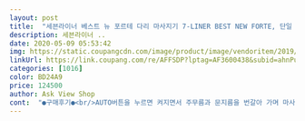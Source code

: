 ```yaml
---
layout: post 
title:  "세븐라이너 베스트 뉴 포르테 다리 마사지기 7-LINER BEST NEW FORTE, 단일 상품" 
description: 세븐라이너 ..
date: 2020-05-09 05:53:42 
img: https://static.coupangcdn.com/image/product/image/vendoritem/2019/02/25/3509831009/905dfef7-b158-4fc5-b257-c4a56dcb5098.jpg 
linkUrl: https://link.coupang.com/re/AFFSDP?lptag=AF3600438&subid=ahnPublicAsk&pageKey=62550261&itemId=213493500&vendorItemId=3509831009&traceid=V0-113-25b6e4e8e8403e86 
categories: [1016] 
color: BD24A9 
price: 124500 
author: Ask View Shop 
cont:  "●구매후기●<br/>AUTO버튼을 누르면 켜지면서 주무름과 문지름을 번갈아 가며 마사지하다 15분뒤에 자동으로 꺼지는 기능이고<br/>⚘⚘⚘⚘⚘⚘⚘⚘⚘⚘⚘⚘⚘⚘<br/>가리지않고 다 사용할수 있는점도 좋아요<br/>그럼 아마도... <br/>.<br/><br/>내일 하루 더 사용해보고<br/>너무 시원해서 흔들의자에 앉은채로 방금 잠들었어요<br/>누워서도 사용하고 앉아서도 사용할수있어서 좋아요<br/>느슨하게 해두면 안마 강도가 약해집니다<br/>다리 안마 받으면서 잠들면 꿀잠듭니다^^<br/>다리안마기  사용시 사용자에 따라 눕혀서 사용해도되고<br/>다리안마기 작동시 소음도 시끕럽지않고<br/>달라진건 온열기능이 생겼던데 있으나 마나한 기능같네요 약간 따스해지는 정도인지 다리가 따뜻함을 느끼지도 못하는것같아요<br/>도착하자마자 두시간 상온에 놔두었다<br/>디자인 구성이 너무 좋아요~ㅎ<br/>또 반만 엇비슷하게 눕혀서 사용해도되는<br/>뜨끈하진 않아도 따뜻할 정도론 되네요 ㅎ<br/>마사지를 앉아서도 누워서도 해봤는데 누워서 하는게 좀 더 세기가 쎄게 느껴지고 벨크로 테잎으로 종아리 굵기에 늘렸다 조였다 할 수 있고 세기도 약간은 조절이 되지 않나 생각이 들어요<br/>마지막으로 저도 할려고 기다리고 있습니다<br/>매일 사용하기 불편할것 같다라는 생각이 들어요<br/>문지르는 기능으로 병으로 종아리를 밀어 마사지 하는것과 같은 기능 이라고 생각하면 맞을거 같아요<br/>문지름 버튼은 롤 같은게 위아래로 오르 내리며<br/>물론 기능들이 다양하면 좋겠지만<br/>반면에 기능들이 복잡하면 사용할때마다 복잡해서<br/>밸트를 꽉 조이면 안마 강도가 세고<br/>버튼은 주무름, AUTO(전원), 문지름 ,본체온열 이렇게 4개가 있고 AUTO버튼이 전원 버튼이자 자동모드 버튼으로<br/>본체온열 버튼은 따뜻하게 하는 기능으로 따뜻할까 싶었는데<br/>상자에 상온에서 2시간 보관후 사용하라고 했는데 상자 오자마자 바로 뜯어서 사용했어요<br/>세븐라이너  다리 안마기 사용하고<br/>세븐라이너 다리 안마기는 그런면에서 마음에 듭니다<br/>세븐라이너의 다른 제품들도 기능은 비슷한데 뒤에 전기선이 있고 전기선을 넣는 곳이 있다는것만 다르고 색도 너무튀어 무난해 보이지 않아서 이 제품을 구매하게 되었는데 만족합니다<br/>시원함도 이루 말할수없이 좋아요<br/>십몇년전에 구입해서 쓰던 기계가 오래돼서 그런지 에어주무르기 기능이 고장나서 새로 구입했어요<br/>아빠가 먼저 사용하고 그다음 둘째, 지금은 첫째가 사용중인데<br/>안마기 기능이 단조롭고 간결하지만<br/>앉아서 사용해도 됩니다<br/>어제 저녁에 시켰고 지방이라서 월요일에 오겠거니 했는데<br/>예전부터 사용했던지라 다리아플땐 주무르고 문지르고 아주 시원해요<br/>온열기능도 살짝 기대는 했지만 후기에서도 읽었지만 역시나 기능을 제대로 하진않는듯하네요<br/>완전 빠르게도 오늘 배송 받았어요 ㅎ<br/>우리 남편님 너무너무 좋아합니다<br/>자세한 후기 올려드리도록 하겠습니다<br/>잘 도착 했습니다<br/>잘 사용하지않고 한쪽에 방치되었을수도 있겠죠!<br/>전 그게 더 간편해서 사용하기 편한것 같아요<br/>전 뭐든지 간편하고 사용하기 쉬운게 좋은데<br/>전기선이 측면에 툭 튀어 나와있어 좀 조심해서 써야하지 않을까 싶게 약간 불안해 보이네요<br/>종아리가 꽃피는 봄날을 맞이했어요~^^<br/>주무르거나 문지르거나 선택도 가능하구요 두가지 함께도 가능해서 그때그때 맞춰서 기능을 사용할수있어서 편리해요^^<br/>주무름 버튼은 에어가 들어가 종아리를 꽉 쥐었다 에어가 빠지면서 종아리를 놓게되어 마치 종아리를 손으로 주무를 때처럼 되는 기능이에요<br/>주무름할때 종아리와 아킬레스 부분을 꽉 쥐었다 놓는<br/>지금 남편이랑 함께 사용중인데 너무 시원하고 좋아요<br/>찍찍이 밸트를 사용하면 다리가 마른체형 굵은체형<br/>취향에맞게 밸트로 강약을 조절하시면 될것같아요<br/>퇴근해서 한번 사용하고 두번째 사용중에<br/>" 
---
```

